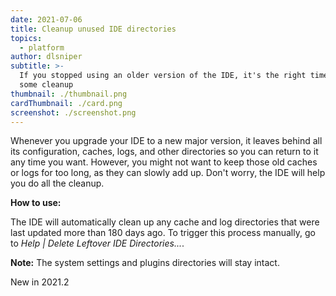 ```yaml
---
date: 2021-07-06
title: Cleanup unused IDE directories
topics:
  - platform
author: dlsniper
subtitle: >-
  If you stopped using an older version of the IDE, it's the right time to do
  some cleanup
thumbnail: ./thumbnail.png
cardThumbnail: ./card.png
screenshot: ./screenshot.png
---
```


Whenever you upgrade your IDE to a new major version, it leaves behind all its configuration, caches, logs, and other directories so you can return to it any time you want. However, you might not want to keep those old caches or logs for too long, as they can slowly add up. Don't worry, the IDE will help you do all the cleanup.

**How to use:**

The IDE will automatically clean up any cache and log directories that were last updated more than 180 days ago. To trigger this process manually, go to _Help | Delete Leftover IDE Directories..._.

**Note:** The system settings and plugins directories will stay intact.

<span class="tag is-rounded">New in 2021.2</span>
